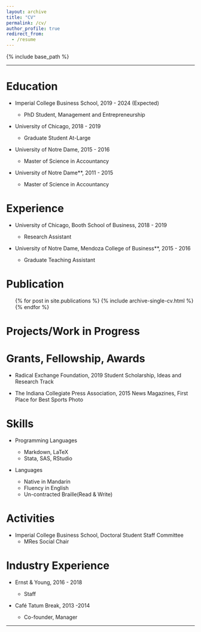 ```yaml
---
layout: archive
title: "CV"
permalink: /cv/
author_profile: true
redirect_from:
  - /resume
---
```


{% include base_path %}

---

Education
====
* Imperial College Business School, 2019 - 2024 (Expected)
  * PhD Student, Management and Entrepreneurship

* University of Chicago, 2018 - 2019
  * Graduate Student At-Large

* University of Notre Dame, 2015 - 2016
  * Master of Science in Accountancy

* University of Notre Dame**, 2011 - 2015
  * Master of Science in Accountancy

Experience
====
* University of Chicago, Booth School of Business, 2018 - 2019
  * Research Assistant

* University of Notre Dame, Mendoza College of Business**, 2015 - 2016
  * Graduate Teaching Assistant

Publication
====
<ul>{% for post in site.publications %}
  {% include archive-single-cv.html %}
{% endfor %}</ul>

Projects/Work in Progress
====

Grants, Fellowship, Awards
====
* Radical Exchange Foundation, 2019
Student Scholarship, Ideas and Research Track

* The Indiana Collegiate Press Association, 2015
News Magazines, First Place for Best Sports Photo

Skills
====
* Programming Languages
  * Markdown, LaTeX
  * Stata, SAS, RStudio

* Languages
  * Native in Mandarin
  * Fluency in English
  * Un-contracted Braille(Read & Write)

Activities
====
* Imperial College Business School, Doctoral Student Staff
Committee
  * MRes Social Chair


Industry Experience
====
* Ernst & Young, 2016 - 2018
  * Staff

* Café Tatum Break, 2013 -2014
  * Co-founder, Manager

----------------------------
